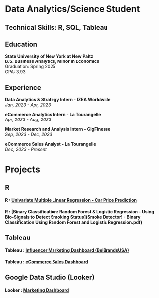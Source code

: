 # Data Analytics/Science Student

## Technical Skills: R, SQL, Tableau

## Education  
**State University of New York at New Paltz**  
**B.S. Business Analytics, Minor in Economics**  
Graduation: Spring 2025  
GPA: 3.93

## Experience
**Data Analytics & Strategy Intern - IZEA Worldwide**  
*Jan, 2023 - Apr, 2023*

**eCommerce Analytics Intern - La Tourangelle**  
*Apr, 2023 - Aug, 2023*

**Market Research and Analysis Intern - GigFinesse**  
*Sep, 2023 - Dec, 2023*

**eCommerce Sales Analyst - La Tourangelle**  
*Dec, 2023 - Present*

# Projects

## R  
#### R : [Univariate Multiple Linear Regression - Car Price Prediction](Multi-Linear-Reg-Car-Proj.pdf)
#### R : [Binary Classification: Random Forest & Logistic Regression - Using Bio-Signals to Detect Smoking Status](Smoke Detector! - Binary Classification Using Random Forest and Logistic Regression.pdf)

## Tableau  
#### Tableau : [Influencer Marketing Dashboard (BelBrandsUSA)](https://public.tableau.com/views/BelBrandsDashboard-FAKE-DATA/Dashboard1?:language=en-US&publish=yes&:display_count=n&:origin=viz_share_link)
#### Tableau : [eCommerce Sales Dashboard](https://public.tableau.com/views/eCommerceMockDashboard/Dashboard2?:language=en-US&:display_count=n&:origin=viz_share_link)

## Google Data Studio (Looker)  
#### Looker : [Marketing Dashboard](https://lookerstudio.google.com/reporting/96cfa7c6-17e4-42d7-b87c-71b1a6b131ce)



